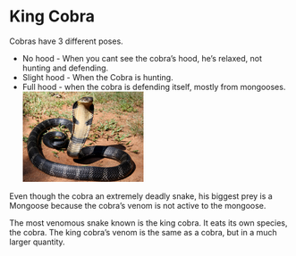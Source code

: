 # King Cobra

Cobras have 3 different poses.

- No hood - When you cant see the cobra’s hood, he’s relaxed, not  hunting and defending.
- Slight hood - When the Cobra is hunting.
- Full hood - when the cobra is defending itself, mostly from mongooses.![King_Cobra](king_cobra1.png)

Even though the cobra an extremely deadly snake, his biggest prey is a Mongoose because  the cobra’s venom is not active to the mongoose.

The most venomous snake known is the king cobra. It eats its own species, the cobra. The king cobra’s venom is the same as a cobra, but in a much larger quantity.
